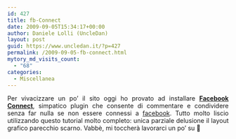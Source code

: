 ```yaml
---
id: 427
title: fb-Connect
date: 2009-09-05T15:34:17+00:00
author: Daniele Lolli (UncleDan)
layout: post
guid: https://www.uncledan.it/?p=427
permalink: /2009-09-05-fb-connect.html
mytory_md_visits_count:
  - "68"
categories:
  - Miscellanea
---
```

<p style="text-align: justify;">
  Per vivacizzare un po&#8217; il sito oggi ho provato ad installare <strong><a title="Sociable! the social media blog" href="http://www.sociable.es/facebook-connect/" target="_blank">Facebook Connect</a></strong>, simpatico plugin che consente di commentare e condividere senza far nulla se non essere connessi a <a title="facebook" href="http://www.facebook.com/" target="_blank">facebook</a>. Tutto molto liscio utilizzando questo tutorial molto completo: unica parziale delusione il layout grafico parecchio scarno. Vabbè, mi toccherà lavorarci un po&#8217; su 🙂
</p>